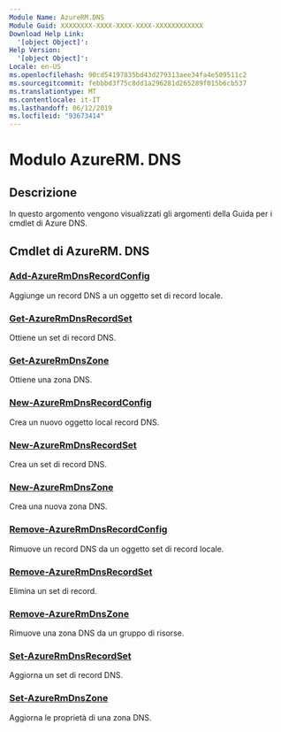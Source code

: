 ```yaml
---
Module Name: AzureRM.DNS
Module Guid: XXXXXXXX-XXXX-XXXX-XXXX-XXXXXXXXXXXX
Download Help Link:
  '[object Object]': 
Help Version:
  '[object Object]': 
Locale: en-US
ms.openlocfilehash: 90cd54197835bd43d279313aee34fa4e509511c2
ms.sourcegitcommit: febbbd3f75c8dd1a296281d265289f015b6cb537
ms.translationtype: MT
ms.contentlocale: it-IT
ms.lasthandoff: 06/12/2019
ms.locfileid: "93673414"
---
```

# Modulo AzureRM. DNS
## Descrizione
In questo argomento vengono visualizzati gli argomenti della Guida per i cmdlet di Azure DNS.

## Cmdlet di AzureRM. DNS
### [Add-AzureRmDnsRecordConfig](Add-AzureRmDnsRecordConfig.md)
Aggiunge un record DNS a un oggetto set di record locale.

### [Get-AzureRmDnsRecordSet](Get-AzureRmDnsRecordSet.md)
Ottiene un set di record DNS.

### [Get-AzureRmDnsZone](Get-AzureRmDnsZone.md)
Ottiene una zona DNS.

### [New-AzureRmDnsRecordConfig](New-AzureRmDnsRecordConfig.md)
Crea un nuovo oggetto local record DNS.

### [New-AzureRmDnsRecordSet](New-AzureRmDnsRecordSet.md)
Crea un set di record DNS.

### [New-AzureRmDnsZone](New-AzureRmDnsZone.md)
Crea una nuova zona DNS.

### [Remove-AzureRmDnsRecordConfig](Remove-AzureRmDnsRecordConfig.md)
Rimuove un record DNS da un oggetto set di record locale.

### [Remove-AzureRmDnsRecordSet](Remove-AzureRmDnsRecordSet.md)
Elimina un set di record.

### [Remove-AzureRmDnsZone](Remove-AzureRmDnsZone.md)
Rimuove una zona DNS da un gruppo di risorse.

### [Set-AzureRmDnsRecordSet](Set-AzureRmDnsRecordSet.md)
Aggiorna un set di record DNS.

### [Set-AzureRmDnsZone](Set-AzureRmDnsZone.md)
Aggiorna le proprietà di una zona DNS.

